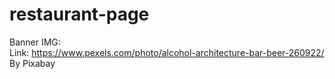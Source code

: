 # restaurant-page


Banner IMG:   
Link: https://www.pexels.com/photo/alcohol-architecture-bar-beer-260922/  
By Pixabay  
